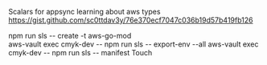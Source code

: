 Scalars for appsync learning about aws types
https://gist.github.com/sc0ttdav3y/76e370ecf7047c036b19d57b419fb126

npm run sls -- create -t aws-go-mod    
aws-vault exec cmyk-dev -- npm run sls -- export-env --all
aws-vault exec cmyk-dev -- npm run sls -- manifest
Touch